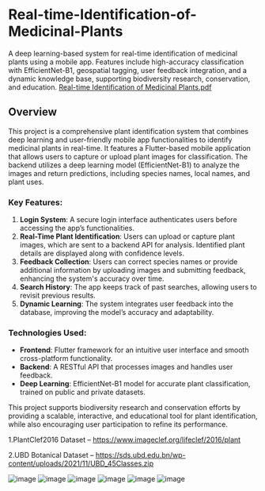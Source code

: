 # Real-time-Identification-of-Medicinal-Plants
A deep learning-based system for real-time identification of medicinal plants using a mobile app. Features include high-accuracy classification with EfficientNet-B1, geospatial tagging, user feedback integration, and a dynamic knowledge base, supporting biodiversity research, conservation, and education.
[Real-time Identification of Medicinal Plants.pdf](https://github.com/user-attachments/files/18339568/Real-time.Identification.of.Medicinal.Plants.pdf)
## Overview

This project is a comprehensive plant identification system that combines deep learning and user-friendly mobile app functionalities to identify medicinal plants in real-time. It features a Flutter-based mobile application that allows users to capture or upload plant images for classification. The backend utilizes a deep learning model (EfficientNet-B1) to analyze the images and return predictions, including species names, local names, and plant uses.

### Key Features:
1. **Login System**: A secure login interface authenticates users before accessing the app’s functionalities.
2. **Real-Time Plant Identification**: Users can upload or capture plant images, which are sent to a backend API for analysis. Identified plant details are displayed along with confidence levels.
3. **Feedback Collection**: Users can correct species names or provide additional information by uploading images and submitting feedback, enhancing the system's accuracy over time.
4. **Search History**: The app keeps track of past searches, allowing users to revisit previous results.
5. **Dynamic Learning**: The system integrates user feedback into the database, improving the model’s accuracy and adaptability.

### Technologies Used:
- **Frontend**: Flutter framework for an intuitive user interface and smooth cross-platform functionality.
- **Backend**: A RESTful API that processes images and handles user feedback.
- **Deep Learning**: EfficientNet-B1 model for accurate plant classification, trained on public and private datasets.

This project supports biodiversity research and conservation efforts by providing a scalable, interactive, and educational tool for plant identification, while also encouraging user participation to refine its performance. 

1.PlantClef2016 Dataset – https://www.imageclef.org/lifeclef/2016/plant

2.UBD Botanical Dataset – https://sds.ubd.edu.bn/wp-content/uploads/2021/11/UBD_45Classes.zip

![image](https://github.com/user-attachments/assets/83cb7aae-22eb-499e-b79b-fd4ee3abc393)
![image](https://github.com/user-attachments/assets/2464c07c-0293-4d7f-9d2d-b1487493b55d)
![image](https://github.com/user-attachments/assets/bc90b1a4-7172-4f76-941f-0681eb41dd56)
![image](https://github.com/user-attachments/assets/3b7f653c-aab9-4704-aa10-0553f51f4371)
![image](https://github.com/user-attachments/assets/7d948050-0776-4d46-be52-874620fb77b0)
![image](https://github.com/user-attachments/assets/dfbdfb0a-3f77-4521-a818-2e21c8bda200)



